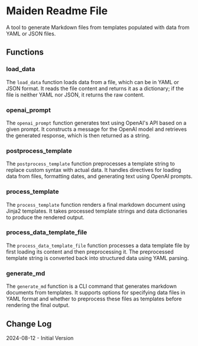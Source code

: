 # Maiden Readme File

A tool to generate Markdown files from templates populated with data from YAML or JSON files.

## Functions

### load_data

The `load_data` function loads data from a file, which can be in YAML or JSON format. It reads the file content and returns it as a dictionary; if the file is neither YAML nor JSON, it returns the raw content.

### openai_prompt

The `openai_prompt` function generates text using OpenAI's API based on a given prompt. It constructs a message for the OpenAI model and retrieves the generated response, which is then returned as a string.

### postprocess_template

The `postprocess_template` function preprocesses a template string to replace custom syntax with actual data. It handles directives for loading data from files, formatting dates, and generating text using OpenAI prompts.

### process_template

The `process_template` function renders a final markdown document using Jinja2 templates. It takes processed template strings and data dictionaries to produce the rendered output.

### process_data_template_file

The `process_data_template_file` function processes a data template file by first loading its content and then preprocessing it. The preprocessed template string is converted back into structured data using YAML parsing.

### generate_md

The `generate_md` function is a CLI command that generates markdown documents from templates. It supports options for specifying data files in YAML format and whether to preprocess these files as templates before rendering the final output.

## Change Log

2024-08-12 - Initial Version